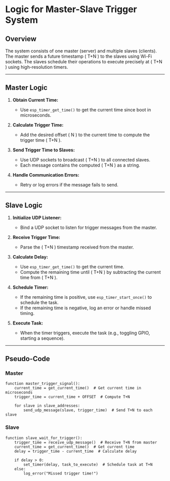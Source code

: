 # Logic for Master-Slave Trigger System

## Overview
The system consists of one master (server) and multiple slaves (clients). The master sends a future timestamp \( T+N \) to the slaves using Wi-Fi sockets. The slaves schedule their operations to execute precisely at \( T+N \) using high-resolution timers.

---

## Master Logic
1. **Obtain Current Time:**
   - Use `esp_timer_get_time()` to get the current time since boot in microseconds.

2. **Calculate Trigger Time:**
   - Add the desired offset \( N \) to the current time to compute the trigger time \( T+N \).

3. **Send Trigger Time to Slaves:**
   - Use UDP sockets to broadcast \( T+N \) to all connected slaves.
   - Each message contains the computed \( T+N \) as a string.

4. **Handle Communication Errors:**
   - Retry or log errors if the message fails to send.

---

## Slave Logic
1. **Initialize UDP Listener:**
   - Bind a UDP socket to listen for trigger messages from the master.

2. **Receive Trigger Time:**
   - Parse the \( T+N \) timestamp received from the master.

3. **Calculate Delay:**
   - Use `esp_timer_get_time()` to get the current time.
   - Compute the remaining time until \( T+N \) by subtracting the current time from \( T+N \).

4. **Schedule Timer:**
   - If the remaining time is positive, use `esp_timer_start_once()` to schedule the task.
   - If the remaining time is negative, log an error or handle missed timing.

5. **Execute Task:**
   - When the timer triggers, execute the task (e.g., toggling GPIO, starting a sequence).

---

## Pseudo-Code

### Master
```plaintext
function master_trigger_signal():
    current_time = get_current_time()  # Get current time in microseconds
    trigger_time = current_time + OFFSET  # Compute T+N

    for slave in slave_addresses:
        send_udp_message(slave, trigger_time)  # Send T+N to each slave
```

### Slave
```plaintext
function slave_wait_for_trigger():
    trigger_time = receive_udp_message()  # Receive T+N from master
    current_time = get_current_time()  # Get current time
    delay = trigger_time - current_time  # Calculate delay

    if delay > 0:
        set_timer(delay, task_to_execute)  # Schedule task at T+N
    else:
        log_error("Missed trigger time!")
```
